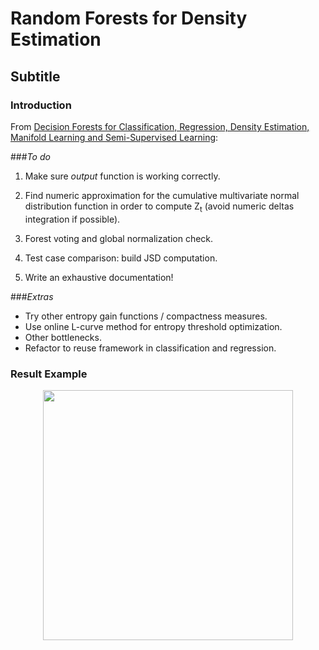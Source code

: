 # Random Forests for Density Estimation
## Subtitle


### Introduction

From [Decision Forests for Classification,
Regression, Density Estimation, Manifold
Learning and Semi-Supervised Learning](https://www.microsoft.com/en-us/research/wp-content/uploads/2016/02/decisionForests_MSR_TR_2011_114.pdf):

###_To do_

1) Make sure _output_ function is working correctly.

2) Find numeric approximation for the cumulative multivariate normal distribution function in order to compute Z<sub>t</sub> (avoid numeric deltas integration if possible).

3) Forest voting and global normalization check.

4) Test case comparison: build JSD computation.

5) Write an exhaustive documentation!

###_Extras_

* Try other entropy gain functions / compactness measures.
* Use online L-curve method for entropy threshold optimization.
* Other bottlenecks.
* Refactor to reuse framework in classification and regression.
  



### Result Example


<p align="center">
<img src="evol.png" width="400px"/>
</p>



